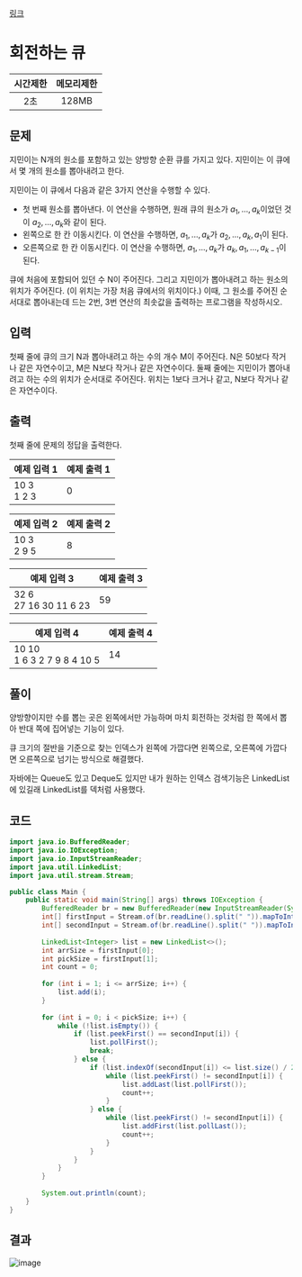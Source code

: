 [링크](https://www.acmicpc.net/problem/1021)
# 회전하는 큐

|시간제한|메모리제한|
|:---:|:---:|
|2초|128MB|

## 문제

지민이는 N개의 원소를 포함하고 있는 양방향 순환 큐를 가지고 있다. 지민이는 이 큐에서 몇 개의 원소를 뽑아내려고 한다.

지민이는 이 큐에서 다음과 같은 3가지 연산을 수행할 수 있다.

- 첫 번째 원소를 뽑아낸다. 이 연산을 수행하면, 원래 큐의 원소가 $a_1, ..., a_k$이었던 것이 $a_2, ..., a_k$와 같이 된다.
- 왼쪽으로 한 칸 이동시킨다. 이 연산을 수행하면, $a_1, ..., a_k$가 $a_2, ..., a_k, a_1$이 된다.
- 오른쪽으로 한 칸 이동시킨다. 이 연산을 수행하면, $a_1, ..., a_k$가 $a_k, a_1, ..., a_{k-1}$이 된다.

큐에 처음에 포함되어 있던 수 N이 주어진다. 그리고 지민이가 뽑아내려고 하는 원소의 위치가 주어진다. (이 위치는 가장 처음 큐에서의 위치이다.)
이때, 그 원소를 주어진 순서대로 뽑아내는데 드는 2번, 3번 연산의 최솟값을 출력하는 프로그램을 작성하시오.

## 입력

첫째 줄에 큐의 크기 N과 뽑아내려고 하는 수의 개수 M이 주어진다. N은 50보다 작거나 같은 자연수이고, M은 N보다 작거나 같은 자연수이다.
둘째 줄에는 지민이가 뽑아내려고 하는 수의 위치가 순서대로 주어진다. 위치는 1보다 크거나 같고, N보다 작거나 같은 자연수이다.

## 출력

첫째 줄에 문제의 정답을 출력한다.

|예제 입력 1|예제 출력 1|
|---|---|
|10 3<br>1 2 3|0|

|예제 입력 2|예제 출력 2|
|---|---|
|10 3<br>2 9 5|8|

|예제 입력 3|예제 출력 3|
|---|---|
|32 6<br>27 16 30 11 6 23|59|

|예제 입력 4|예제 출력 4|
|---|---|
|10 10<br>1 6 3 2 7 9 8 4 10 5|14|

## 풀이

양방향이지만 수를 뽑는 곳은 왼쪽에서만 가능하며 마치 회전하는 것처럼 한 쪽에서 뽑아 반대 쪽에 집어넣는 기능이 있다.

큐 크기의 절반을 기준으로 찾는 인덱스가 왼쪽에 가깝다면 왼쪽으로, 오른쪽에 가깝다면 오른쪽으로 넘기는 방식으로 해결했다.

자바에는 Queue도 있고 Deque도 있지만 내가 원하는 인덱스 검색기능은 LinkedList에 있길래 LinkedList를 덱처럼 사용했다.

## 코드

```java
import java.io.BufferedReader;
import java.io.IOException;
import java.io.InputStreamReader;
import java.util.LinkedList;
import java.util.stream.Stream;

public class Main {
    public static void main(String[] args) throws IOException {
        BufferedReader br = new BufferedReader(new InputStreamReader(System.in));
        int[] firstInput = Stream.of(br.readLine().split(" ")).mapToInt(Integer::parseInt).toArray();
        int[] secondInput = Stream.of(br.readLine().split(" ")).mapToInt(Integer::parseInt).toArray();
        
        LinkedList<Integer> list = new LinkedList<>();
        int arrSize = firstInput[0];
        int pickSize = firstInput[1];
        int count = 0;
        
        for (int i = 1; i <= arrSize; i++) {
            list.add(i);
        }
        
        for (int i = 0; i < pickSize; i++) {
            while (!list.isEmpty()) {
                if (list.peekFirst() == secondInput[i]) {
                    list.pollFirst();
                    break;
                } else {
                    if (list.indexOf(secondInput[i]) <= list.size() / 2) {
                        while (list.peekFirst() != secondInput[i]) {
                            list.addLast(list.pollFirst());
                            count++;
                        }
                    } else {
                        while (list.peekFirst() != secondInput[i]) {
                            list.addFirst(list.pollLast());
                            count++;
                        }
                    }
                }
            }
        }
        
        System.out.println(count);
    }
}
```

## 결과

![image](https://github.com/Goldbar97/Study/assets/100333239/d8ea015e-6853-4132-95ee-522ba2f8453f)
